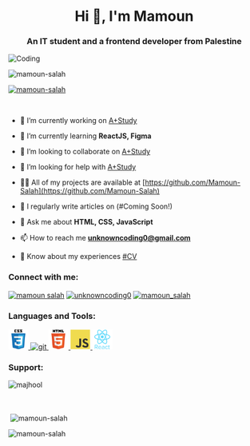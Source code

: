 <h1 align="center">Hi 👋, I'm Mamoun</h1>
<h3 align="center">An IT student and a frontend developer from Palestine</h3>
<img style="display: block; margin: 0 auto;" src="http://cdn.pixabay.com/animation/2022/11/10/13/22/13-22-56-246_512.gif" alt="Coding">

<p align="left"> <img src="https://komarev.com/ghpvc/?username=mamoun-salah&label=Profile%20views&color=0e75b6&style=flat" alt="mamoun-salah" /> </p>

<p align="left"> <a href="https://github.com/ryo-ma/github-profile-trophy"><img src="https://github-profile-trophy.vercel.app/?username=mamoun-salah" alt="mamoun-salah" /></a> </p>

<p align="left"> <a href="https://twitter.com/" target="blank"><img src="https://img.shields.io/twitter/follow/?logo=twitter&style=for-the-badge" alt="" /></a> </p>

- 🔭 I’m currently working on [A+Study](#)

- 🌱 I’m currently learning **ReactJS, Figma**

- 👯 I’m looking to collaborate on [A+Study](#)

- 🤝 I’m looking for help with [A+Study](#)

- 👨‍💻 All of my projects are available at [https://github.com/Mamoun-Salah](https://github.com/Mamoun-Salah)

- 📝 I regularly write articles on (#Coming Soon!)

- 💬 Ask me about **HTML, CSS, JavaScript**

- 📫 How to reach me **unknowncoding0@gmail.com**

- 📄 Know about my experiences [#CV](#CV)

<h3 align="left">Connect with me:</h3>
<p align="left">
<a href="https://linkedin.com/in/‏mamoun salah‏" target="blank"><img align="center" src="https://raw.githubusercontent.com/rahuldkjain/github-profile-readme-generator/master/src/images/icons/Social/linked-in-alt.svg" alt="‏mamoun salah‏" height="30" width="40" /></a>
<a href="https://www.hackerrank.com/unknowncoding0" target="blank"><img align="center" src="https://raw.githubusercontent.com/rahuldkjain/github-profile-readme-generator/master/src/images/icons/Social/hackerrank.svg" alt="unknowncoding0" height="30" width="40" /></a>
<a href="https://www.leetcode.com/mamoun_salah" target="blank"><img align="center" src="https://raw.githubusercontent.com/rahuldkjain/github-profile-readme-generator/master/src/images/icons/Social/leet-code.svg" alt="mamoun_salah" height="30" width="40" /></a>
</p>

<h3 align="left">Languages and Tools:</h3>
<p align="left"> <a href="https://www.w3schools.com/css/" target="_blank" rel="noreferrer"> <img src="https://raw.githubusercontent.com/devicons/devicon/master/icons/css3/css3-original-wordmark.svg" alt="css3" width="40" height="40"/> </a> <a href="https://git-scm.com/" target="_blank" rel="noreferrer"> <img src="https://www.vectorlogo.zone/logos/git-scm/git-scm-icon.svg" alt="git" width="40" height="40"/> </a> <a href="https://www.w3.org/html/" target="_blank" rel="noreferrer"> <img src="https://raw.githubusercontent.com/devicons/devicon/master/icons/html5/html5-original-wordmark.svg" alt="html5" width="40" height="40"/> </a> <a href="https://developer.mozilla.org/en-US/docs/Web/JavaScript" target="_blank" rel="noreferrer"> <img src="https://raw.githubusercontent.com/devicons/devicon/master/icons/javascript/javascript-original.svg" alt="javascript" width="40" height="40"/> </a> <a href="https://reactjs.org/" target="_blank" rel="noreferrer"> <img src="https://raw.githubusercontent.com/devicons/devicon/master/icons/react/react-original-wordmark.svg" alt="react" width="40" height="40"/> </a> </p>

<h3 align="left">Support:</h3>
<p><a href="https://www.buymeacoffee.com/majhool"> <img align="left" src="https://cdn.buymeacoffee.com/buttons/v2/default-yellow.png" height="50" width="210" alt="majhool" /></a></p><br><br>
<br>
<p>&nbsp;<img align="center" src="https://github-readme-stats.vercel.app/api?username=mamoun-salah&show_icons=true&locale=en" alt="mamoun-salah" /></p>
<p><img align="left" src="https://github-readme-stats.vercel.app/api/top-langs?username=mamoun-salah&show_icons=true&locale=en&layout=compact&hide=python,c,c++,java,typescript,php,ruby" alt="mamoun-salah" /></p>
